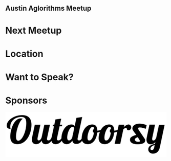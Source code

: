 ## Austin Aglorithms Meetup


# Next Meetup
# Location
# Want to Speak?
# Sponsors
<img src="img/outdoorsy-logo-black.png">
